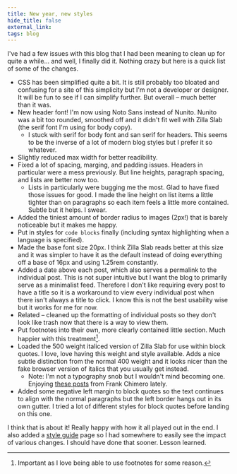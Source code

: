 ```yaml
---
title: New year, new styles
hide_title: false
external_link: 
tags: blog
---
```

I've had a few issues with this blog that I had been meaning to clean up for quite a while... and well, I finally did it. Nothing crazy but here is a quick list of some of the changes.

* CSS has been simplified quite a bit. It is still probably too bloated and confusing for a site of this simplicity but I'm not a developer or designer. It will be fun to see if I can simplify further. But overall – much better than it was.
* New header font! I'm now using Noto Sans instead of Nunito. Nunito was a bit too rounded, smoothed off and it didn't fit well with Zilla Slab (the serif font I'm using for body copy).
  * I stuck with serif for body font and san serif for headers. This seems to be the inverse of a lot of modern blog styles but I prefer it so whatever.
* Slightly reduced max width for better readibility.
* Fixed a lot of spacing, marging, and padding issues. Headers in particular were a mess previously. But line heights, paragraph spacing, and lists are better now too.
  * Lists in particularly were bugging me the most. Glad to have fixed those issues for good. I made the line height on list items a little tighter than on paragraphs so each item feels a little more contained. Subtle but it helps. I swear.
* Added the tiniest amount of border radius to images (2px!) that is barely noticeable but it makes me happy.
* Put in styles for `code blocks` finally (including syntax highlighting when a language is specified).
* Made the base font size 20px. I think Zilla Slab reads better at this size and it was simpler to have it as the default instead of doing everything off a base of 16px and using 1.25rem constantly.
* Added a date above each post, which also serves a permalink to the individual post. This is not super intuitive but I want the blog to primarily serve as a minimalist feed. Therefore I don't like requiring every post to have a title so it is a workaround to view every individual post when there isn't always a title to click. I know this is not the best usability wise but it works for me for now.
* Related – cleaned up the formatting of individual posts so they don't look like trash now that there is a way to view them.
* Put footnotes into their own, more clearly contained little section. Much happier with this treatment[^1].
* Loaded the 500 weight italiced version of Zilla Slab for use within block quotes. I love, love having this weight and style available. Adds a nice subtle distinction from the normal 400 weight and it looks nicer than the fake browser version of italics that you usually get instead.
  * Note: I'm not a typography snob but I wouldn't mind becoming one. Enjoying [these posts](https://frankchimero.com/blog/2020/looking-at-letters/) from Frank Chimero lately.
* Added some negative left margin to block quotes so the text continues to align with the normal paragraphs but the left border hangs out in its own gutter. I tried a lot of different styles for block quotes before landing on this one.

I think that is about it! Really happy with how it all played out in the end. I also added a [style guide](/styleguide) page so I had somewhere to easily see the impact of various changes. I should have done that sooner. Lesson learned.

[^1]: Important as I love being able to use footnotes for some reason.
